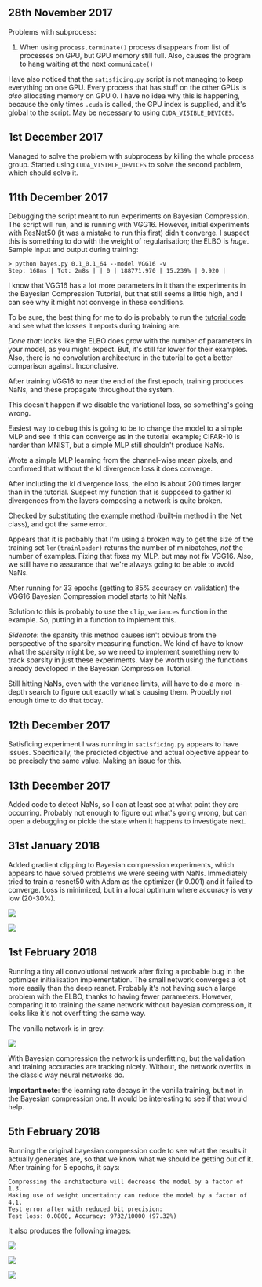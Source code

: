 
28th November 2017
------------------

Problems with subprocess:

1. When using `process.terminate()` process disappears from list of
processes on GPU, but GPU memory still full. Also, causes the program to
hang waiting at the next `communicate()`

Have also noticed that the `satisficing.py` script is not managing to keep
everything on one GPU. Every process that has stuff on the other GPUs
is *also* allocating memory on GPU 0. I have no idea why this is happening,
because the only times `.cuda` is called, the GPU index is supplied, and
it's global to the script. May be necessary to using
`CUDA_VISIBLE_DEVICES`.

1st December 2017
-----------------

Managed to solve the problem with subprocess by killing the whole process
group. Started using `CUDA_VISIBLE_DEVICES` to solve the second problem,
which should solve it.

11th December 2017
------------------

Debugging the script meant to run experiments on Bayesian Compression. The
script will run, and is running with VGG16. However, initial experiments
with ResNet50 (it was a mistake to run this first) didn't converge. I
suspect this is something to do with the weight of regularisation; the ELBO
is *huge*. Sample input and output during training:

```
> python bayes.py 0.1_0.1_64 --model VGG16 -v
Step: 168ms | Tot: 2m8s | | 0 | 188771.970 | 15.239% | 0.920 | 
```

I know that VGG16 has a lot more parameters in it than the experiments in
the Bayesian Compression Tutorial, but that still seems a little high, and
I can see why it might not converge in these conditions.

To be sure, the best thing for me to do is probably to run the [tutorial
code](https://github.com/BayesWatch/Tutorial_BayesianCompressionForDL) and
see what the losses it reports during training are.

*Done that*: looks like the ELBO does grow with the number of parameters in
your model, as you might expect. But, it's still far lower for their
examples. Also, there is no convolution architecture in the tutorial to get
a better comparison against. Inconclusive.

After training VGG16 to near the end of the first epoch, training produces
NaNs, and these propagate throughout the system.

This doesn't happen if we disable the variational loss, so something's
going wrong.

Easiest way to debug this is going to be to change the model to a simple
MLP and see if this can converge as in the tutorial example; CIFAR-10 is
harder than MNIST, but a simple MLP still shouldn't produce NaNs.

Wrote a simple MLP learning from the channel-wise mean pixels, and
confirmed that without the kl divergence loss it does converge.

After including the kl divergence loss, the elbo is about 200 times larger
than in the tutorial. Suspect my function that is supposed to gather kl
divergences from the layers composing a network is quite broken.

Checked by substituting the example method (built-in method in the Net
class), and got the same error.

Appears that it is probably that I'm using a broken way to get the size of
the training set `len(trainloader)` returns the number of minibatches,
*not* the number of examples. Fixing that fixes my MLP, but may not fix
VGG16. Also, we still have no assurance that we're always going to be able
to avoid NaNs.

After running for 33 epochs (getting to 85% accuracy on validation) the
VGG16 Bayesian Compression model starts to hit NaNs.

Solution to this is probably to use the `clip_variances` function in the
example. So, putting in a function to implement this.

*Sidenote*: the sparsity this method causes isn't obvious from the
perspective of the sparsity measuring function. We kind of have to know
what the sparsity might be, so we need to implement something new to track
sparsity in just these experiments. May be worth using the functions
already developed in the Bayesian Compression Tutorial.

Still hitting NaNs, even with the variance limits, will have to do a more
in-depth search to figure out exactly what's causing them. Probably not
enough time to do that today.

12th December 2017
------------------

Satisficing experiment I was running in `satisficing.py` appears to have
issues. Specifically, the predicted objective and actual objective appear
to be precisely the same value. Making an issue for this.

13th December 2017
------------------

Added code to detect NaNs, so I can at least see at what point they are
occurring. Probably not enough to figure out what's going wrong, but can
open a debugging or pickle the state when it happens to investigate next.

31st January 2018
-----------------

Added gradient clipping to Bayesian compression experiments, which appears
to have solved problems we were seeing with NaNs. Immediately tried to
train a resnet50 with Adam as the optimizer (lr 0.001) and it failed to
converge. Loss is minimized, but in a local optimum where accuracy is very
low (20-30%).

![](images/bayes_acc_3101.png)

![](images/bayes_loss_3101.png)

1st February 2018
-----------------

Running a tiny all convolutional network after fixing a probable bug in the
optimizer initialisation implementation. The small network converges a lot
more easily than the deep resnet. Probably it's not having such a large
problem with the ELBO, thanks to having fewer parameters. However,
comparing it to training the same network without bayesian compression, it
looks like it's not overfitting the same way.

The vanilla network is in grey:

![](images/bayes_acc_0102.png)

With Bayesian compression the network is underfitting, but the validation
and training accuracies are tracking nicely. Without, the network overfits
in the classic way neural networks do.

**Important note**: the learning rate decays in the vanilla training, but
not in the Bayesian compression one. It would be interesting to see if that
would help.

5th February 2018
-----------------

Running the original bayesian compression code to see what the results it
actually generates are, so that we know what we should be getting out of
it. After training for 5 epochs, it says:

```
Compressing the architecture will decrease the model by a factor of 1.3.
Making use of weight uncertainty can reduce the model by a factor of 4.1.
Test error after with reduced bit precision:
Test loss: 0.0800, Accuracy: 9732/10000 (97.32%)
```

It also produces the following images:

![](images/pixel_original.gif)

![](images/weight0_e_original.gif)

![](images/weight1_e_original.gif)


